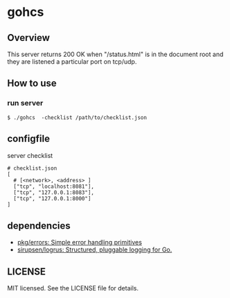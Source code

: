 # gohcs

## Overview

This server returns 200 OK when "/status.html" is in the document root and they are listened a particular port on tcp/udp.

## How to use

### run server

```
$ ./gohcs  -checklist /path/to/checklist.json
```

## configfile

server checklist

```
# checklist.json
[
  # [<network>, <address> ]
  ["tcp", "localhost:8081"],
  ["tcp", "127.0.0.1:8083"],
  ["tcp", "127.0.0.1:8000"]
]
```

## dependencies

- [pkg/errors: Simple error handling primitives](https://github.com/pkg/errors)
- [sirupsen/logrus: Structured, pluggable logging for Go.](https://github.com/sirupsen/logrus "sirupsen/logrus: Structured, pluggable logging for Go.")

## LICENSE

MIT licensed. See the LICENSE file for details.
